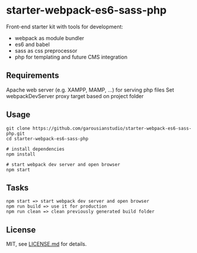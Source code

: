 # starter-webpack-es6-sass-php
Front-end starter kit with tools for development:

- webpack as module bundler
- es6 and babel
- sass as css preprocessor
- php for templating and future CMS integration

## Requirements
Apache web server (e.g. XAMPP, MAMP, ...) for serving php files
Set webpackDevServer proxy target based on project folder

## Usage
```
git clone https://github.com/garousianstudio/starter-webpack-es6-sass-php.git
cd starter-webpack-es6-sass-php

# install dependencies
npm install

# start webpack dev server and open browser
npm start
```

## Tasks
```
npm start => start webpack dev server and open browser
npm run build => use it for production
npm run clean => clean previously generated build folder
```

## License
MIT, see [LICENSE.md](https://github.com/garousianstudio/starter-webpack-es6-sass-php/blob/master/LICENSE) for details.


